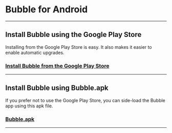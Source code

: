 Bubble for Android
==================

----

## Install Bubble using the Google Play Store

Installing from the Google Play Store is easy. It also makes it easier to enable automatic upgrades.

### [Install Bubble from the Google Play Store](https://link-tbd.example.com/)

----

## Install Bubble using Bubble.apk

If you prefer not to use the Google Play Store, you can side-load the Bubble app using this apk file.

### [Bubble.apk](Bubble.apk)

----
